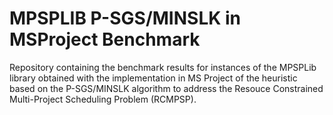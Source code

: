 # MPSPLIB P-SGS/MINSLK in MSProject Benchmark
Repository containing the benchmark results for instances of the MPSPLib library obtained with the implementation in MS Project of the heuristic based on the P-SGS/MINSLK algorithm to address the Resouce Constrained Multi-Project Scheduling Problem (RCMPSP).
